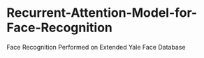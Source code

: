 # Recurrent-Attention-Model-for-Face-Recognition
Face Recognition Performed on Extended Yale Face Database



